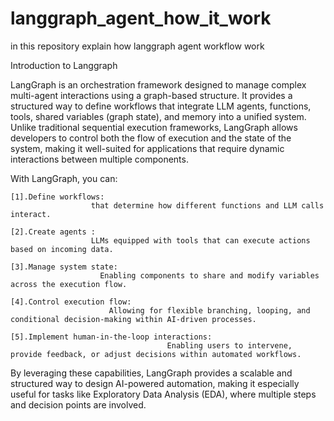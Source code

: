 # langgraph_agent_how_it_work
in this repository explain how langgraph agent workflow work



Introduction to Langgraph

LangGraph is an orchestration framework designed to manage complex multi-agent interactions using a graph-based structure. It provides a structured way to define workflows that integrate LLM agents, functions, tools, shared variables (graph state), and memory into a unified system. Unlike traditional sequential execution frameworks, LangGraph allows developers to control both the flow of execution and the state of the system, making it well-suited for applications that require dynamic interactions between multiple components.


With LangGraph, you can:

    [1].Define workflows: 
                      that determine how different functions and LLM calls interact.
    
    [2].Create agents :
                      LLMs equipped with tools that can execute actions based on incoming data.
    
    [3].Manage system state:
                        Enabling components to share and modify variables across the execution flow.
    
    [4].Control execution flow: 
                          Allowing for flexible branching, looping, and conditional decision-making within AI-driven processes.
    
    [5].Implement human-in-the-loop interactions:
                                       Enabling users to intervene, provide feedback, or adjust decisions within automated workflows.




By leveraging these capabilities, LangGraph provides a scalable and structured way to design AI-powered automation, making it especially useful for tasks like Exploratory Data Analysis (EDA), where multiple steps and decision points are involved.
